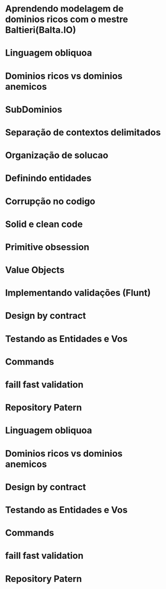 # Aprendendo modelagem de dominios ricos com o mestre Baltieri(Balta.IO)
# Linguagem obliquoa
# Dominios ricos vs dominios anemicos
# SubDominios
# Separação de contextos delimitados
# Organização de solucao
# Definindo entidades
# Corrupção no codigo
# Solid e clean code
# Primitive obsession 
# Value Objects 
# Implementando validações (Flunt)
# Design by contract
# Testando as Entidades e Vos
# Commands
# faill fast validation 
# Repository Patern 
# Linguagem obliquoa
#  Dominios ricos vs dominios anemicos 
#  Design by contract
#  Testando as Entidades e Vos 
#  Commands 
#  faill fast validation  
#  Repository Patern 

